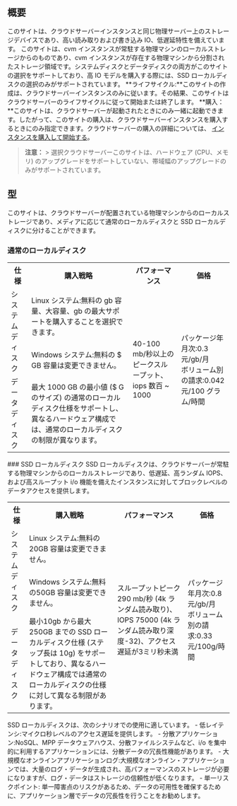 ## 概要
このサイトは、クラウドサーバーインスタンスと同じ物理サーバー上のストレージデバイスであり、高い読み取りおよび書き込み IO、低遅延特性を備えています。
このサイトは、cvm インスタンスが常駐する物理マシンのローカルストレージからのものであり、cvm インスタンスが存在する物理マシンから分割されたストレージ領域です。システムディスクとデータディスクの両方がこのサイトの選択をサポートしており、高 IO モデルを購入する際には、SSD ローカルディスクの選択のみがサポートされています。
**ライフサイクル:**このサイトの作成は、クラウドサーバーインスタンスのみに従います。その結果、このサイトはクラウドサーバーのライフサイクルに従って開始または終了します。
**購入：**このサイトは、クラウドサーバーが起動されたときにのみ一緒に起動できます。したがって、このサイトの購入は、クラウドサーバーインスタンスを購入するときにのみ指定できます。クラウドサーバーの購入の詳細については、 [インスタンスを購入して開始する](/doc/product/213/4855)。
>**注意：**
&gt; 選択クラウドサーバーこのサイトは、ハードウェア (CPU、メモリ) のアップグレードをサポートしていない、帯域幅のアップグレードのみがサポートされています。
## 型
このサイトは、クラウドサーバーが配置されている物理マシンからのローカルストレージであり、メディアに応じて通常のローカルディスクと SSD ローカルディスクに分けることができます。
### 通常のローカルディスク
<table class="typical">
	<tbody>
	<tr>
		<th>仕様</th>
		<th>購入戦略</th>
		<th>パフォーマンス</th>
		<th>価格</th>
	</tr>
	<tr>
		<td rowspan="2">システムディスク</td>
		<td>Linux システム:無料の gb 容量、大容量、gb の最大サポートを購入することを選択できます。</td>
		<td rowspan="3">40-100 mb/秒以上のピークスループット、iops 数百 ~ 1000</td>
		<td rowspan="3">パッケージ年月次:0.3 元/gb/月<br>ボリューム別の請求:0.042 元/100 グラム/時間</td>
	</tr>
	<tr>
		<td>Windows システム:無料の $ GB 容量は変更できません。</td>
	</tr>
	<tr>
		<td>データディスク</td>
		<td>最大 1000 GB の最小値 ($ G のサイズ) の通常のローカルディスク仕様をサポートし、異なるハードウェア構成では、通常のローカルディスクの制限が異なります。</td>
	</tr>
</tbody></table>
### SSD ローカルディスク
SSD ローカルディスクは、クラウドサーバーが常駐する物理マシンからのローカルストレージであり、低遅延、高ランダム IOPS、および高スループット i/o 機能を備えたインスタンスに対してブロックレベルのデータアクセスを提供します。
<table class="SSD">
	<tbody>
	<tr>
		<th>仕様</th>
		<th>購入戦略</th>
		<th>パフォーマンス</th>
		<th>価格</th>
	</tr>
	<tr>
		<td rowspan="2">システムディスク</td>
		<td>Linux システム:無料の20GB 容量は変更できません。</td>
		<td rowspan="3">スループットピーク 290 mb/秒 (4k ランダム読み取り)、IOPS 75000 (4k ランダム読み取り深度-32)、アクセス遅延が3ミリ秒未満</td>
		<td rowspan="3">パッケージ年月次:0.8 元/gb/月<br/>ボリューム別の請求:0.33 元/100g/時間</td>
	</tr>
	<tr>
		<td>Windows システム:無料の50GB 容量は変更できません。</td>
	</tr>
	<tr>
		<td>データディスク</td>
		<td>最小10gb から最大250GB までの SSD ローカルディスク仕様 (ステップ長は 10g) をサポートしており、異なるハードウェア構成では通常のローカルディスクの仕様に対して異なる制限があります。</td>
	</tr>
</tbody></table>
SSD ローカルディスクは、次のシナリオでの使用に適しています。
- 低レイテンシ:マイクロ秒レベルのアクセス遅延を提供します。 
- 分散アプリケーション:NoSQL、MPP データウェアハウス、分散ファイルシステムなど、i/o を集中的に利用するアプリケーションには、分散データの冗長性機能があります。 
- 大規模なオンラインアプリケーションログ:大規模なオンライン・アプリケーションでは、大量のログ・データが生成され、高パフォーマンスのストレージが必要になりますが、ログ・データはストレージの信頼性が低くなります。 
- 単一リスクポイント: 単一障害点のリスクがあるため、データの可用性を確保するために、アプリケーション層でデータの冗長性を行うことをお勧めします。
